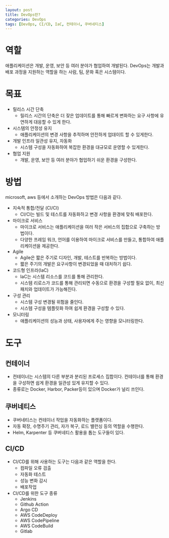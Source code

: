 ```yaml
---
layout: post
title: DevOps란?
categories: DevOps
tags: [DevOps, CI/CD, IaC, 컨테이너, 쿠버네티스]
---
```

# 역할
애플리케이션은 개발, 운영, 보안 등 여러 분야가 협업하여 개발된다. DevOps는 개발과 배포 과정을 지원하는 역할을 하는 사람, 팀, 문화 혹은 시스템이다.
# 목표
- 릴리스 시간 단축
  - 릴리스 시간의 단축은 더 잦은 업데이트를 통해 빠르게 변화하는 요구 사항에 유연하게 대응할 수 있게 한다.
- 시스템의 안정성 유지
  - 애플리케이션의 변경 사항을 추적하며 안전하게 업데이트 할 수 있게한다.
- 개발 인프라 일관성 유지, 자동화
  - 시스템 구성을 자동화하여 복잡한 환경을 대규모로 운영할 수 있게한다.
- 협업 지원
  - 개발, 운영, 보안 등 여러 분야가 협업하기 쉬운 환경을 구성한다.
# 방법
microsoft, aws 등에서 소개하는 DevOps 방법은 다음과 같다.

- 지속적 통합/전달 (CI/CI)
	- CI/CI는 빌드 및 테스트를 자동화하고 변경 사항을 환경에 맞춰 배포한다.
- 마이크로 서비스
	- 마이크로 서비스는 애플리케이션을 여러 작은 서비스의 집합으로 구축하는 방법이다.
	- 다양한 프레임 워크, 언어를 이용하여 마이크로 서비스를 만들고, 통합하여 애플리케이션을 제공한다.
- Agile
	- Agile은 짧은 주기로 디자인, 개발, 테스트를 반복하는 방법이다.
	- 짧은 주기의 개발은 요구사항이 변경되었을 때 대처하기 쉽다.
- 코드형 인프라(IaC)
	- IaC는 시스템 리소스를 코드를 통해 관리한다.
	- 시스템 리로스가 코드를 통해 관리되면 수동으로 환경을 구성할 필요 없이, 최신 패치와 업데이트가 가능해진다.
- 구성 관리
	- 시스템 구성 변경될 위험을 줄인다.
	- 시스템 구성을 템플릿화 하여 쉽게 환경을 구성할 수 있다.
- 모니터링
	- 애플리케이션의 성능과 상태, 사용자에게 주는 영향을 모니터링한다.
# 도구
## 컨테이너
* 컨테이너는 시스템의 다른 부분과 분리된 프로세스 집합이다. 컨테이너를 통해 환경을 구성하면 쉽게 환경을 일관성 있게 유지할 수 있다.
* 종류로는 Docker, Harbor, Packer등이 있으며 Docker가 널리 쓰인다.
## 쿠버네티스
* 쿠버네티스는 컨테이너 작업을 자동화하는 플랫폼이다.
* 자동 확장, 수명주기 관리, 자가 복구, 로드 밸런싱 등의 역할을 수행한다.
* Helm, Karpenter 등 쿠버네티스 활용을 톱는 도구들이 있다.
## CI/CD
* CI/CD를 위해 사용하는 도구는 다음과 같은 역할을 한다.
	* 컴파일 오류 검출
	* 자동화 테스트
	* 성능 변화 감시
	* 배포작업
* CI/CD를 위한 도구 종류
	* Jenkins
	* Github Action
	* Argo CD
	* AWS CodeDeploy
	* AWS CodePipeline
	* AWS CodeBuild
	* Gitlab
